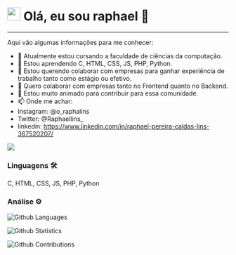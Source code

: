 




<h1><img src="https://emojis.slackmojis.com/emojis/images/1531849430/4246/blob-sunglasses.gif?1531849430" width="30"/> Olá, eu sou raphael 👋
 </h1> <hr>

Aqui vão algumas informações para me conhecer:

- 🔭 Atualmente estou cursando a faculdade de ciências da computação.
- 🌱 Estou aprendendo C, HTML, CSS, JS, PHP, Python.
- 👯 Estou querendo colaborar com empresas para ganhar experiência de trabalho tanto como estágio ou efetivo. 
- 🤔 Quero colaborar com empresas tanto no Frontend quanto no Backend.
- 💬 Estou muito animado para contribuir para essa  comunidade.
- 📫 Onde me achar: 
- Instagram: @o_raphalins
- Twitter: @Raphaellins_
- linkedin: https://www.linkedin.com/in/raphael-pereira-caldas-lins-367520207/


![](http://estruyf-github.azurewebsites.net/api/VisitorHit?user=RaphaelLins6&repo=RaphaelLins6&countColorcountColor)

### Linguagens 🛠  
C, HTML, CSS, JS, PHP, Python

### Análise ⚙️

![Github Languages](https://github-readme-stats.vercel.app/api/top-langs/?username=RaphaelLins6&layout=compact&count_private=true)

![Github Statistics](https://github-readme-stats.vercel.app/api/?username=RaphaelLins6&count_private=true&show_icons=true)

![Github Contributions](https://github-readme-streak-stats.herokuapp.com/?user=RaphaelLins6&hide_border=true)
